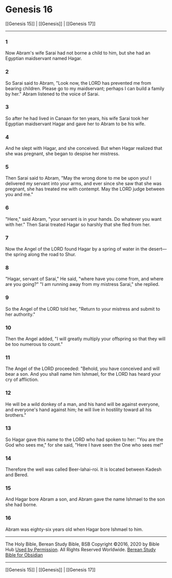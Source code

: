 # Genesis 16

[[Genesis 15]] | [[Genesis]] | [[Genesis 17]]

---

### 1
Now Abram's wife Sarai had not borne a child to him, but she had an Egyptian maidservant named Hagar.

### 2
So Sarai said to Abram, "Look now, the LORD has prevented me from bearing children. Please go to my maidservant; perhaps I can build a family by her." Abram listened to the voice of Sarai.

### 3
So after he had lived in Canaan for ten years, his wife Sarai took her Egyptian maidservant Hagar and gave her to Abram to be his wife.

### 4
And he slept with Hagar, and she conceived. But when Hagar realized that she was pregnant, she began to despise her mistress.

### 5
Then Sarai said to Abram, "May the wrong done to me be upon you! I delivered my servant into your arms, and ever since she saw that she was pregnant, she has treated me with contempt. May the LORD judge between you and me."

### 6
"Here," said Abram, "your servant is in your hands. Do whatever you want with her." Then Sarai treated Hagar so harshly that she fled from her.

### 7
Now the Angel of the LORD found Hagar by a spring of water in the desert—the spring along the road to Shur.

### 8
"Hagar, servant of Sarai," He said, "where have you come from, and where are you going?" "I am running away from my mistress Sarai," she replied.

### 9
So the Angel of the LORD told her, "Return to your mistress and submit to her authority."

### 10
Then the Angel added, "I will greatly multiply your offspring so that they will be too numerous to count."

### 11
The Angel of the LORD proceeded: "Behold, you have conceived and will bear a son. And you shall name him Ishmael, for the LORD has heard your cry of affliction.

### 12
He will be a wild donkey of a man, and his hand will be against everyone, and everyone's hand against him; he will live in hostility toward all his brothers."

### 13
So Hagar gave this name to the LORD who had spoken to her: "You are the God who sees me," for she said, "Here I have seen the One who sees me!"

### 14
Therefore the well was called Beer-lahai-roi. It is located between Kadesh and Bered.

### 15
And Hagar bore Abram a son, and Abram gave the name Ishmael to the son she had borne.

### 16
Abram was eighty-six years old when Hagar bore Ishmael to him.

---

The Holy Bible, Berean Study Bible, BSB
Copyright ©2016, 2020 by Bible Hub
[Used by Permission](https://berean.bible/terms.htm). All Rights Reserved Worldwide.
[Berean Study Bible for Obsidian](https://github.com/gapmiss/berean-study-bible-for-obsidian)

---

[[Genesis 15]] | [[Genesis]] | [[Genesis 17]]

